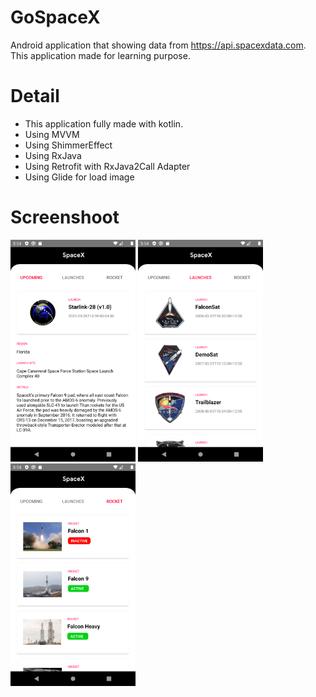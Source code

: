 # GoSpaceX
Android application that showing data from https://api.spacexdata.com. This application made for learning purpose.

# Detail
- This application fully made with kotlin.
- Using MVVM
- Using ShimmerEffect
- Using RxJava
- Using Retrofit with RxJava2Call Adapter
- Using Glide for load image

# Screenshoot
<img src="screenshoot-1.png" width="200"/> 
<img src="screenshoot-2.png" width="200"/>
<img src="screenshoot-3.png" width="200"/>